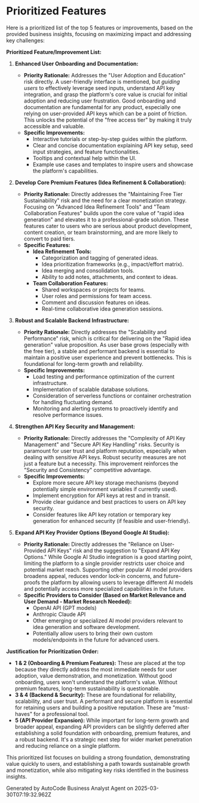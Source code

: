# Prioritized Features

Here is a prioritized list of the top 5 features or improvements, based on the provided business
insights, focusing on maximizing impact and addressing key challenges:

**Prioritized Feature/Improvement List:**

1.  **Enhanced User Onboarding and Documentation:**

    - **Priority Rationale:** Addresses the "User Adoption and Education" risk directly. A
      user-friendly interface is mentioned, but _guiding users_ to effectively leverage seed inputs,
      understand API key integration, and grasp the platform's core value is crucial for initial
      adoption and reducing user frustration. Good onboarding and documentation are fundamental for
      any product, especially one relying on user-provided API keys which can be a point of
      friction. This unlocks the potential of the "free access tier" by making it truly accessible
      and valuable.
    - **Specific Improvements:**
        - Interactive tutorials or step-by-step guides within the platform.
        - Clear and concise documentation explaining API key setup, seed input strategies, and
          feature functionalities.
        - Tooltips and contextual help within the UI.
        - Example use cases and templates to inspire users and showcase the platform's capabilities.

2.  **Develop Core Premium Features (Idea Refinement & Collaboration):**

    - **Priority Rationale:** Directly addresses the "Maintaining Free Tier Sustainability" risk and
      the need for a clear monetization strategy. Focusing on "Advanced Idea Refinement Tools" and
      "Team Collaboration Features" builds upon the core value of "rapid idea generation" and
      elevates it to a professional-grade solution. These features cater to users who are serious
      about product development, content creation, or team brainstorming, and are more likely to
      convert to paid tiers.
    - **Specific Features:**
        - **Idea Refinement Tools:**
            - Categorization and tagging of generated ideas.
            - Idea prioritization frameworks (e.g., impact/effort matrix).
            - Idea merging and consolidation tools.
            - Ability to add notes, attachments, and context to ideas.
        - **Team Collaboration Features:**
            - Shared workspaces or projects for teams.
            - User roles and permissions for team access.
            - Comment and discussion features on ideas.
            - Real-time collaborative idea generation sessions.

3.  **Robust and Scalable Backend Infrastructure:**

    - **Priority Rationale:** Directly addresses the "Scalability and Performance" risk, which is
      critical for delivering on the "Rapid idea generation" value proposition. As user base grows
      (especially with the free tier), a stable and performant backend is essential to maintain a
      positive user experience and prevent bottlenecks. This is foundational for long-term growth
      and reliability.
    - **Specific Improvements:**
        - Load testing and performance optimization of the current infrastructure.
        - Implementation of scalable database solutions.
        - Consideration of serverless functions or container orchestration for handling fluctuating
          demand.
        - Monitoring and alerting systems to proactively identify and resolve performance issues.

4.  **Strengthen API Key Security and Management:**

    - **Priority Rationale:** Directly addresses the "Complexity of API Key Management" and "Secure
      API Key Handling" risks. Security is paramount for user trust and platform reputation,
      especially when dealing with sensitive API keys. Robust security measures are not just a
      feature but a necessity. This improvement reinforces the "Security and Consistency"
      competitive advantage.
    - **Specific Improvements:**
        - Explore more secure API key storage mechanisms (beyond potentially simple environment
          variables if currently used).
        - Implement encryption for API keys at rest and in transit.
        - Provide clear guidance and best practices to users on API key security.
        - Consider features like API key rotation or temporary key generation for enhanced security
          (if feasible and user-friendly).

5.  **Expand API Key Provider Options (Beyond Google AI Studio):**
    - **Priority Rationale:** Directly addresses the "Reliance on User-Provided API Keys" risk and
      the suggestion to "Expand API Key Options." While Google AI Studio integration is a good
      starting point, limiting the platform to a single provider restricts user choice and potential
      market reach. Supporting other popular AI model providers broadens appeal, reduces vendor
      lock-in concerns, and future-proofs the platform by allowing users to leverage different AI
      models and potentially access more specialized capabilities in the future.
    - **Specific Providers to Consider (Based on Market Relevance and User Demand - Market Research
      Needed):**
        - OpenAI API (GPT models)
        - Anthropic Claude API
        - Other emerging or specialized AI model providers relevant to idea generation and software
          development.
        - Potentially allow users to bring their own custom models/endpoints in the future for
          advanced users.

**Justification for Prioritization Order:**

- **1 & 2 (Onboarding & Premium Features):** These are placed at the top because they directly
  address the most immediate needs for user adoption, value demonstration, and monetization. Without
  good onboarding, users won't understand the platform's value. Without premium features, long-term
  sustainability is questionable.
- **3 & 4 (Backend & Security):** These are foundational for reliability, scalability, and user
  trust. A performant and secure platform is essential for retaining users and building a positive
  reputation. These are "must-haves" for a professional tool.
- **5 (API Provider Expansion):** While important for long-term growth and broader appeal, expanding
  API providers can be slightly deferred after establishing a solid foundation with onboarding,
  premium features, and a robust backend. It's a strategic next step for wider market penetration
  and reducing reliance on a single platform.

This prioritized list focuses on building a strong foundation, demonstrating value quickly to users,
and establishing a path towards sustainable growth and monetization, while also mitigating key risks
identified in the business insights.

Generated by AutoCode Business Analyst Agent on 2025-03-30T07:19:32.962Z
